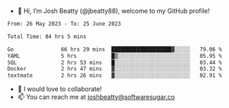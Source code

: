 - 👋 Hi, I’m Josh Beatty (@jbeatty88), welcome to my GitHub profile!

<!--START_SECTION:waka-->

```txt
From: 26 May 2023 - To: 25 June 2023

Total Time: 84 hrs 5 mins

Go               66 hrs 29 mins  ███████████████████▓░░░░░   79.06 %
YAML             5 hrs           █▒░░░░░░░░░░░░░░░░░░░░░░░   05.95 %
SQL              2 hrs 53 mins   █░░░░░░░░░░░░░░░░░░░░░░░░   03.44 %
Docker           2 hrs 47 mins   ▓░░░░░░░░░░░░░░░░░░░░░░░░   03.32 %
textmate         2 hrs 26 mins   ▓░░░░░░░░░░░░░░░░░░░░░░░░   02.91 %
```

<!--END_SECTION:waka-->

- 💞️ I would love to collaborate!
- 📫 You can reach me at joshbeatty@softwaresugar.co

<!---
jbeatty88/jbeatty88 is a ✨ special ✨ repository because its `README.md` (this file) appears on your GitHub profile.
You can click the Preview link to take a look at your changes.
--->
